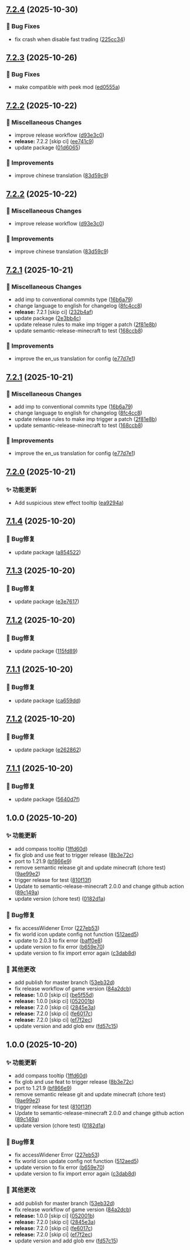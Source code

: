 ## [7.2.4](https://github.com/pynickle/Better-Client/compare/v7.2.3...v7.2.4) (2025-10-30)

### 🐛 Bug Fixes

* fix crash when disable fast trading ([225cc34](https://github.com/pynickle/Better-Client/commit/225cc344dd7081fe8fd22296e130f02f246d5443))

## [7.2.3](https://github.com/pynickle/Better-Client/compare/v7.2.2...v7.2.3) (2025-10-26)

### 🐛 Bug Fixes

* make compatible with peek mod ([ed0555a](https://github.com/pynickle/Better-Client/commit/ed0555a45e67462cfe9d2e3b7ce79463d16a0861))

## [7.2.2](https://github.com/pynickle/Better-Client/compare/v7.2.1...v7.2.2) (2025-10-22)

### 🔧 Miscellaneous Changes

* improve release workflow ([d93e3c0](https://github.com/pynickle/Better-Client/commit/d93e3c04dc43b3e1b1915b7d08067d586a150620))
* **release:** 7.2.2 [skip ci] ([ee741c9](https://github.com/pynickle/Better-Client/commit/ee741c9c1648c516f007d8542863df7e90e29036))
* update package ([01d6065](https://github.com/pynickle/Better-Client/commit/01d6065d8164f686a769290e70898f6e93741821))

### 🚀 Improvements

* improve chinese translation ([83d59c9](https://github.com/pynickle/Better-Client/commit/83d59c909bd4b51ed5d3ed69c5f394bfb5cd8766))

## [7.2.2](https://github.com/pynickle/Better-Client/compare/v7.2.1...v7.2.2) (2025-10-22)

### 🔧 Miscellaneous Changes

* improve release workflow ([d93e3c0](https://github.com/pynickle/Better-Client/commit/d93e3c04dc43b3e1b1915b7d08067d586a150620))

### 🚀 Improvements

* improve chinese translation ([83d59c9](https://github.com/pynickle/Better-Client/commit/83d59c909bd4b51ed5d3ed69c5f394bfb5cd8766))

## [7.2.1](https://github.com/pynickle/Better-Client/compare/v7.2.0...v7.2.1) (2025-10-21)

### 🔧 Miscellaneous Changes

* add imp to conventional commits type ([16b6a79](https://github.com/pynickle/Better-Client/commit/16b6a7949e43b06f0ff87613024131597d5cc4b7))
* change language to english for changelog ([8fc4cc8](https://github.com/pynickle/Better-Client/commit/8fc4cc89b9958d11d5935f077fcb86d39e0d2cac))
* **release:** 7.2.1 [skip ci] ([232b4af](https://github.com/pynickle/Better-Client/commit/232b4af11b7dd77a3e3e36506dbfb149a4475a49))
* update package ([2e3bb4c](https://github.com/pynickle/Better-Client/commit/2e3bb4c4806a9953f62e958512783dfd39bcd83c))
* update release rules to make imp trigger a patch ([2f81e8b](https://github.com/pynickle/Better-Client/commit/2f81e8ba8f7846817c37bced88219cfc70a06771))
* update semantic-release-minecraft to test ([168ccb8](https://github.com/pynickle/Better-Client/commit/168ccb82ae7ad2369d20a9bebe8701c7774593b8))

### 🚀 Improvements

* improve the en_us translation for config ([e77d7e1](https://github.com/pynickle/Better-Client/commit/e77d7e1d6732edaf29d1611a6017684ce8e150e0))

## [7.2.1](https://github.com/pynickle/Better-Client/compare/v7.2.0...v7.2.1) (2025-10-21)

### 🔧 Miscellaneous Changes

* add imp to conventional commits type ([16b6a79](https://github.com/pynickle/Better-Client/commit/16b6a7949e43b06f0ff87613024131597d5cc4b7))
* change language to english for changelog ([8fc4cc8](https://github.com/pynickle/Better-Client/commit/8fc4cc89b9958d11d5935f077fcb86d39e0d2cac))
* update release rules to make imp trigger a patch ([2f81e8b](https://github.com/pynickle/Better-Client/commit/2f81e8ba8f7846817c37bced88219cfc70a06771))
* update semantic-release-minecraft to test ([168ccb8](https://github.com/pynickle/Better-Client/commit/168ccb82ae7ad2369d20a9bebe8701c7774593b8))

### 🚀 Improvements

* improve the en_us translation for config ([e77d7e1](https://github.com/pynickle/Better-Client/commit/e77d7e1d6732edaf29d1611a6017684ce8e150e0))

## [7.2.0](https://github.com/pynickle/Better-Client/compare/v7.1.0...v7.2.0) (2025-10-21)

### ✨ 功能更新

* Add suspicious stew effect tooltip ([ea9294a](https://github.com/pynickle/Better-Client/commit/ea9294ab1e89f3e25af9531e358c3366acfa9294))

## [7.1.4](https://github.com/pynickle/Better-Client/compare/v7.1.3...v7.1.4) (2025-10-20)

### 🐛 Bug修复

* update package ([a854522](https://github.com/pynickle/Better-Client/commit/a85452227ccf44dbed0a4196b61786b82ba43887))

## [7.1.3](https://github.com/pynickle/Better-Client/compare/v7.1.2...v7.1.3) (2025-10-20)

### 🐛 Bug修复

* update package ([e3e7617](https://github.com/pynickle/Better-Client/commit/e3e761793409b27e6bc1a113e0cf19122975f0d6))

## [7.1.2](https://github.com/pynickle/Better-Client/compare/v7.1.1...v7.1.2) (2025-10-20)

### 🐛 Bug修复

* update package ([115fd89](https://github.com/pynickle/Better-Client/commit/115fd89ccad08154b3844de2c6253f85735f3bb9))

## [7.1.1](https://github.com/pynickle/Better-Client/compare/v7.1.0...v7.1.1) (2025-10-20)

### 🐛 Bug修复

* update package ([ca659dd](https://github.com/pynickle/Better-Client/commit/ca659dd8d206bda0f003e81324028f6e74725ab8))

## [7.1.2](https://github.com/pynickle/Better-Client/compare/v7.1.1...v7.1.2) (2025-10-20)

### 🐛 Bug修复

* update package ([e262862](https://github.com/pynickle/Better-Client/commit/e262862fdd255fa81d5f594900c01ab9e83dc761))

## [7.1.1](https://github.com/pynickle/Better-Client/compare/v7.1.0...v7.1.1) (2025-10-20)

### 🐛 Bug修复

* update package ([5640d7f](https://github.com/pynickle/Better-Client/commit/5640d7fa09d45c1dbeb808dd9a9c3fac67de2dad))

## 1.0.0 (2025-10-20)

### ✨ 功能更新

* add compass tooltip ([1ffd60d](https://github.com/pynickle/Better-Client/commit/1ffd60ddd497d07bbb025d136dd0b2dc6ff5a407))
* fix glob and use feat to trigger release ([8b3e72c](https://github.com/pynickle/Better-Client/commit/8b3e72c5e481485214144064ea3b5010135bec54))
* port to 1.21.9 ([bf866e9](https://github.com/pynickle/Better-Client/commit/bf866e98759a4bc888ee9b346db6c70c4fb47542))
* remove semantic release git and update minecraft (chore test) ([9ae99e2](https://github.com/pynickle/Better-Client/commit/9ae99e21d8b5b3f085dd6aa21ece3c631eb14310))
* trigger release for test ([810f13f](https://github.com/pynickle/Better-Client/commit/810f13fef1aa56e7b3593f4c6cfda7965331394f))
* Update to semantic-release-minecraft 2.0.0 and change github action ([89c149a](https://github.com/pynickle/Better-Client/commit/89c149a74dcc278ddb4d7358f9fdb106f99514df))
* update version (chore test) ([0182d1a](https://github.com/pynickle/Better-Client/commit/0182d1aee600af89ee133dbba3926a06bd859cdf))

### 🐛 Bug修复

* fix accessWidener Error ([227eb53](https://github.com/pynickle/Better-Client/commit/227eb536cdc6829ae8f81ece700b86cc4a7d19c2))
* fix world icon update config not function ([512aed5](https://github.com/pynickle/Better-Client/commit/512aed5360a8c0cffa61979c11a236dba9695b4d))
* update to 2.0.3 to fix error ([baff0e8](https://github.com/pynickle/Better-Client/commit/baff0e8d20178eb04deacc8b66c7fb1d1d8a5d9e))
* update version to fix error ([b659e70](https://github.com/pynickle/Better-Client/commit/b659e70ce19d8cd3fc465000c39601d4426d5196))
* update version to fix import error again ([c3dab8d](https://github.com/pynickle/Better-Client/commit/c3dab8d027daaabc1e96828debf7b2f9ea12668f))

### 🔧 其他更改

* add publish for master branch ([53eb32d](https://github.com/pynickle/Better-Client/commit/53eb32d4a8ee66e50e2a36981fe31b6c7326218e))
* fix release workflow of game version ([84a2dcb](https://github.com/pynickle/Better-Client/commit/84a2dcbf2c7a6feb6e17c0e8d43adb49adcb4997))
* **release:** 1.0.0 [skip ci] ([be5f55d](https://github.com/pynickle/Better-Client/commit/be5f55dab03c3c40fff9061f951d1633e8cb2c08))
* **release:** 1.0.0 [skip ci] ([052001b](https://github.com/pynickle/Better-Client/commit/052001bbef075d84c5836e02ca8759032ab60180))
* **release:** 7.2.0 [skip ci] ([2845e3a](https://github.com/pynickle/Better-Client/commit/2845e3aa7d78486673c4051b17d7b4ee7d230420))
* **release:** 7.2.0 [skip ci] ([fe6017c](https://github.com/pynickle/Better-Client/commit/fe6017cca735e6fb85d11eff47d88481fb9b0104))
* **release:** 7.2.0 [skip ci] ([ef7f2ec](https://github.com/pynickle/Better-Client/commit/ef7f2ec30b4ce85877fdb6b4427ea4fdc6c12583))
* update version and add glob env ([fd57c15](https://github.com/pynickle/Better-Client/commit/fd57c15d394f0f05fa3d785ebdfa283e22a0c3fa))

## 1.0.0 (2025-10-20)

### ✨ 功能更新

* add compass tooltip ([1ffd60d](https://github.com/pynickle/Better-Client/commit/1ffd60ddd497d07bbb025d136dd0b2dc6ff5a407))
* fix glob and use feat to trigger release ([8b3e72c](https://github.com/pynickle/Better-Client/commit/8b3e72c5e481485214144064ea3b5010135bec54))
* port to 1.21.9 ([bf866e9](https://github.com/pynickle/Better-Client/commit/bf866e98759a4bc888ee9b346db6c70c4fb47542))
* remove semantic release git and update minecraft (chore test) ([9ae99e2](https://github.com/pynickle/Better-Client/commit/9ae99e21d8b5b3f085dd6aa21ece3c631eb14310))
* trigger release for test ([810f13f](https://github.com/pynickle/Better-Client/commit/810f13fef1aa56e7b3593f4c6cfda7965331394f))
* Update to semantic-release-minecraft 2.0.0 and change github action ([89c149a](https://github.com/pynickle/Better-Client/commit/89c149a74dcc278ddb4d7358f9fdb106f99514df))
* update version (chore test) ([0182d1a](https://github.com/pynickle/Better-Client/commit/0182d1aee600af89ee133dbba3926a06bd859cdf))

### 🐛 Bug修复

* fix accessWidener Error ([227eb53](https://github.com/pynickle/Better-Client/commit/227eb536cdc6829ae8f81ece700b86cc4a7d19c2))
* fix world icon update config not function ([512aed5](https://github.com/pynickle/Better-Client/commit/512aed5360a8c0cffa61979c11a236dba9695b4d))
* update version to fix error ([b659e70](https://github.com/pynickle/Better-Client/commit/b659e70ce19d8cd3fc465000c39601d4426d5196))
* update version to fix import error again ([c3dab8d](https://github.com/pynickle/Better-Client/commit/c3dab8d027daaabc1e96828debf7b2f9ea12668f))

### 🔧 其他更改

* add publish for master branch ([53eb32d](https://github.com/pynickle/Better-Client/commit/53eb32d4a8ee66e50e2a36981fe31b6c7326218e))
* fix release workflow of game version ([84a2dcb](https://github.com/pynickle/Better-Client/commit/84a2dcbf2c7a6feb6e17c0e8d43adb49adcb4997))
* **release:** 1.0.0 [skip ci] ([052001b](https://github.com/pynickle/Better-Client/commit/052001bbef075d84c5836e02ca8759032ab60180))
* **release:** 7.2.0 [skip ci] ([2845e3a](https://github.com/pynickle/Better-Client/commit/2845e3aa7d78486673c4051b17d7b4ee7d230420))
* **release:** 7.2.0 [skip ci] ([fe6017c](https://github.com/pynickle/Better-Client/commit/fe6017cca735e6fb85d11eff47d88481fb9b0104))
* **release:** 7.2.0 [skip ci] ([ef7f2ec](https://github.com/pynickle/Better-Client/commit/ef7f2ec30b4ce85877fdb6b4427ea4fdc6c12583))
* update version and add glob env ([fd57c15](https://github.com/pynickle/Better-Client/commit/fd57c15d394f0f05fa3d785ebdfa283e22a0c3fa))
